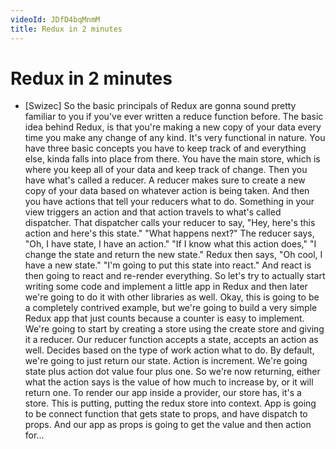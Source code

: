 ```yaml
---
videoId: JDfD4bqMnmM
title: Redux in 2 minutes
---
```


# Redux in 2 minutes

- [Swizec] So the basic principals of Redux are gonna sound pretty familiar to you if you've ever written a reduce function before. The basic idea behind Redux, is that you're making a new copy of your data every time you make any change of any kind. It's very functional in nature. You have three basic concepts you have to keep track of and everything else, kinda falls into place from there. You have the main store, which is where you keep all of your data and keep track of change. Then you have what's called a reducer. A reducer makes sure to create a new copy of your data based on whatever action is being taken. And then you have actions that tell your reducers what to do. Something in your view triggers an action and that action travels to what's called dispatcher. That dispatcher calls your reducer to say, "Hey, here's this action and here's this state." "What happens next?" The reducer says, "Oh, I have state, I have an action." "If I know what this action does," "I change the state and return the new state." Redux then says, "Oh cool, I have a new state." "I'm going to put this state into react." And react is then going to react and re-render everything. So let's try to actually start writing some code and implement a little app in Redux and then later we're going to do it with other libraries as well. Okay, this is going to be a completely contrived example, but we're going to build a very simple Redux app that just counts because a counter is easy to implement. We're going to start by creating a store using the create store and giving it a reducer. Our reducer function accepts a state, accepts an action as well. Decides based on the type of work action what to do. By default, we're going to just return our state. Action is increment. We're going state plus action dot value four plus one. So we're now returning, either what the action says is the value of how much to increase by, or it will return one. To render our app inside a provider, our store has, it's a store. This is putting, putting the redux store into context. App is going to be connect function that gets state to props, and have dispatch to props. And our app as props is going to get the value and then action for...
